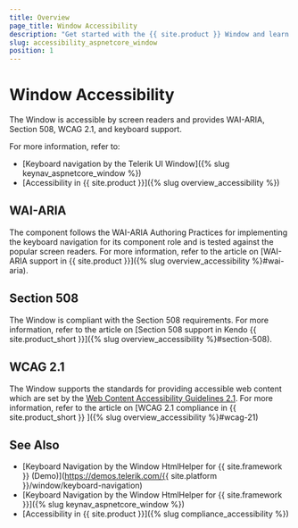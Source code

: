 ```yaml
---
title: Overview
page_title: Window Accessibility
description: "Get started with the {{ site.product }} Window and learn about its accessibility support for WAI-ARIA, Section 508, and WCAG 2.1."
slug: accessibility_aspnetcore_window
position: 1
---
```


# Window Accessibility

The Window is accessible by screen readers and provides WAI-ARIA, Section 508, WCAG 2.1, and keyboard support.

For more information, refer to:
* [Keyboard navigation by the Telerik UI Window]({% slug keynav_aspnetcore_window %})
* [Accessibility in {{ site.product }}]({% slug overview_accessibility %})

## WAI-ARIA

The component follows the WAI-ARIA Authoring Practices for implementing the keyboard navigation for its component role and is tested against the popular screen readers. For more information, refer to the article on [WAI-ARIA support in {{ site.product }}]({% slug overview_accessibility %}#wai-aria).

## Section 508

The Window is compliant with the Section 508 requirements. For more information, refer to the article on [Section 508 support in Kendo {{ site.product_short }}]({% slug overview_accessibility %}#section-508).

## WCAG 2.1

The Window supports the standards for providing accessible web content which are set by the [Web Content Accessibility Guidelines 2.1](https://www.w3.org/TR/WCAG/). For more information, refer to the article on [WCAG 2.1 compliance in {{ site.product_short }} ]({% slug overview_accessibility %}#wcag-21)

## See Also

* [Keyboard Navigation by the Window HtmlHelper for {{ site.framework }} (Demo)](https://demos.telerik.com/{{ site.platform }}/window/keyboard-navigation)
* [Keyboard Navigation by the Window HtmlHelper for {{ site.framework }}]({% slug keynav_aspnetcore_window %})
* [Accessibility in {{ site.product }}]({% slug compliance_accessibility %})
